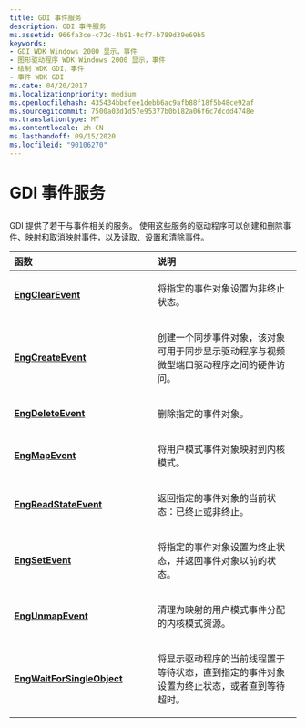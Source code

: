 ```yaml
---
title: GDI 事件服务
description: GDI 事件服务
ms.assetid: 966fa3ce-c72c-4b91-9cf7-b789d39e69b5
keywords:
- GDI WDK Windows 2000 显示，事件
- 图形驱动程序 WDK Windows 2000 显示，事件
- 绘制 WDK GDI，事件
- 事件 WDK GDI
ms.date: 04/20/2017
ms.localizationpriority: medium
ms.openlocfilehash: 435434bbefee1debb6ac9afb88f18f5b48ce92af
ms.sourcegitcommit: 7500a03d1d57e95377b0b182a06f6c7dcdd4748e
ms.translationtype: MT
ms.contentlocale: zh-CN
ms.lasthandoff: 09/15/2020
ms.locfileid: "90106270"
---
```

# <a name="gdi-event-services"></a>GDI 事件服务


## <span id="ddk_gdi_event_services_gg"></span><span id="DDK_GDI_EVENT_SERVICES_GG"></span>


GDI 提供了若干与事件相关的服务。 使用这些服务的驱动程序可以创建和删除事件、映射和取消映射事件，以及读取、设置和清除事件。

<table>
<colgroup>
<col width="50%" />
<col width="50%" />
</colgroup>
<thead>
<tr class="header">
<th align="left">函数</th>
<th align="left">说明</th>
</tr>
</thead>
<tbody>
<tr class="odd">
<td align="left"><p><a href="/windows/desktop/api/winddi/nf-winddi-engclearevent" data-raw-source="[&lt;strong&gt;EngClearEvent&lt;/strong&gt;](/windows/desktop/api/winddi/nf-winddi-engclearevent)"><strong>EngClearEvent</strong></a></p></td>
<td align="left"><p>将指定的事件对象设置为非终止状态。</p></td>
</tr>
<tr class="even">
<td align="left"><p><a href="/windows/desktop/api/winddi/nf-winddi-engcreateevent" data-raw-source="[&lt;strong&gt;EngCreateEvent&lt;/strong&gt;](/windows/desktop/api/winddi/nf-winddi-engcreateevent)"><strong>EngCreateEvent</strong></a></p></td>
<td align="left"><p>创建一个同步事件对象，该对象可用于同步显示驱动程序与视频微型端口驱动程序之间的硬件访问。</p></td>
</tr>
<tr class="odd">
<td align="left"><p><a href="/windows/desktop/api/winddi/nf-winddi-engdeleteevent" data-raw-source="[&lt;strong&gt;EngDeleteEvent&lt;/strong&gt;](/windows/desktop/api/winddi/nf-winddi-engdeleteevent)"><strong>EngDeleteEvent</strong></a></p></td>
<td align="left"><p>删除指定的事件对象。</p></td>
</tr>
<tr class="even">
<td align="left"><p><a href="/windows/desktop/api/winddi/nf-winddi-engmapevent" data-raw-source="[&lt;strong&gt;EngMapEvent&lt;/strong&gt;](/windows/desktop/api/winddi/nf-winddi-engmapevent)"><strong>EngMapEvent</strong></a></p></td>
<td align="left"><p>将用户模式事件对象映射到内核模式。</p></td>
</tr>
<tr class="odd">
<td align="left"><p><a href="/windows/desktop/api/winddi/nf-winddi-engreadstateevent" data-raw-source="[&lt;strong&gt;EngReadStateEvent&lt;/strong&gt;](/windows/desktop/api/winddi/nf-winddi-engreadstateevent)"><strong>EngReadStateEvent</strong></a></p></td>
<td align="left"><p>返回指定的事件对象的当前状态：已终止或非终止。</p></td>
</tr>
<tr class="even">
<td align="left"><p><a href="/windows/desktop/api/winddi/nf-winddi-engsetevent" data-raw-source="[&lt;strong&gt;EngSetEvent&lt;/strong&gt;](/windows/desktop/api/winddi/nf-winddi-engsetevent)"><strong>EngSetEvent</strong></a></p></td>
<td align="left"><p>将指定的事件对象设置为终止状态，并返回事件对象以前的状态。</p></td>
</tr>
<tr class="odd">
<td align="left"><p><a href="/windows/desktop/api/winddi/nf-winddi-engunmapevent" data-raw-source="[&lt;strong&gt;EngUnmapEvent&lt;/strong&gt;](/windows/desktop/api/winddi/nf-winddi-engunmapevent)"><strong>EngUnmapEvent</strong></a></p></td>
<td align="left"><p>清理为映射的用户模式事件分配的内核模式资源。</p></td>
</tr>
<tr class="even">
<td align="left"><p><a href="/windows/desktop/api/winddi/nf-winddi-engwaitforsingleobject" data-raw-source="[&lt;strong&gt;EngWaitForSingleObject&lt;/strong&gt;](/windows/desktop/api/winddi/nf-winddi-engwaitforsingleobject)"><strong>EngWaitForSingleObject</strong></a></p></td>
<td align="left"><p>将显示驱动程序的当前线程置于等待状态，直到指定的事件对象设置为终止状态，或者直到等待超时。</p></td>
</tr>
</tbody>
</table>

 

